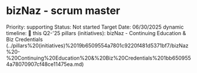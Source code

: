 # bizNaz - scrum master

Priority: supporting
Status: Not started
Target Date: 06/30/2025
dynamic timeline: 🔵 this Q2-'25
pillars (initiatives): bizNaz - Continuing Education & Biz Credentials (../pillars%20(initiatives)%2019b6509554a7801c9220f481d5371bf7/bizNaz%20-%20Continuing%20Education%20&%20Biz%20Credentials%201bb6509554a78070907cf48ce11475ea.md)
